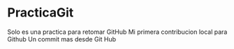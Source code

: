 # PracticaGit
Solo es una practica para retomar GitHub
Mi primera contribucion local para Github
Un commit mas desde Git Hub
